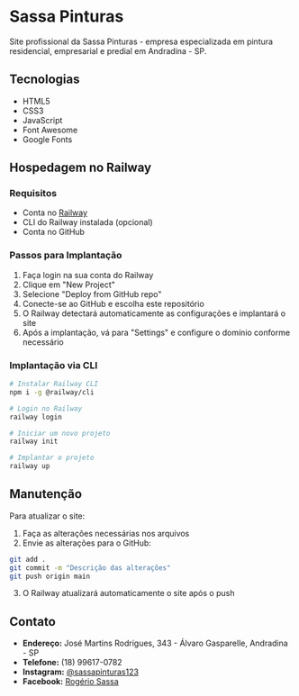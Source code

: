 # Sassa Pinturas

Site profissional da Sassa Pinturas - empresa especializada em pintura residencial, empresarial e predial em Andradina - SP.

## Tecnologias

- HTML5
- CSS3
- JavaScript
- Font Awesome
- Google Fonts

## Hospedagem no Railway

### Requisitos

- Conta no [Railway](https://railway.app/)
- CLI do Railway instalada (opcional)
- Conta no GitHub

### Passos para Implantação

1. Faça login na sua conta do Railway
2. Clique em "New Project"
3. Selecione "Deploy from GitHub repo"
4. Conecte-se ao GitHub e escolha este repositório
5. O Railway detectará automaticamente as configurações e implantará o site
6. Após a implantação, vá para "Settings" e configure o domínio conforme necessário

### Implantação via CLI

```bash
# Instalar Railway CLI
npm i -g @railway/cli

# Login no Railway
railway login

# Iniciar um novo projeto
railway init

# Implantar o projeto
railway up
```

## Manutenção

Para atualizar o site:

1. Faça as alterações necessárias nos arquivos
2. Envie as alterações para o GitHub:
```bash
git add .
git commit -m "Descrição das alterações"
git push origin main
```
3. O Railway atualizará automaticamente o site após o push

## Contato

- **Endereço:** José Martins Rodrigues, 343 - Álvaro Gasparelle, Andradina - SP
- **Telefone:** (18) 99617-0782
- **Instagram:** [@sassapinturas123](https://instagram.com/sassapinturas123)
- **Facebook:** [Rogério Sassa](https://www.facebook.com/rogerio.sassa.2025) 